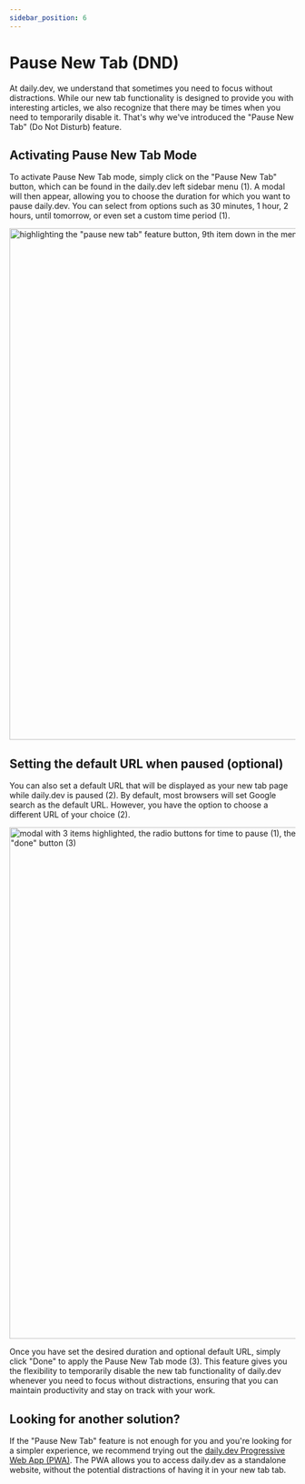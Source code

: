 ```yaml
---
sidebar_position: 6
---
```


# Pause New Tab (DND)

At daily.dev, we understand that sometimes you need to focus without distractions. While our new tab functionality is designed to provide you with interesting articles, we also recognize that there may be times when you need to temporarily disable it. That's why we've introduced the "Pause New Tab" (Do Not Disturb) feature.

## Activating Pause New Tab Mode

To activate Pause New Tab mode, simply click on the "Pause New Tab" button, which can be found in the daily.dev left sidebar menu (1). A modal will then appear, allowing you to choose the duration for which you want to pause daily.dev. You can select from options such as 30 minutes, 1 hour, 2 hours, until tomorrow, or even set a custom time period (1).

<img src="https://daily-now-res.cloudinary.com/image/upload/v1663400467/docs-v2/pause-new-tab-1.jpg" alt='highlighting the "pause new tab" feature button, 9th item down in the menu (item 1)' width="900" height="900" />

## Setting the default URL when paused (optional)

You can also set a default URL that will be displayed as your new tab page while daily.dev is paused (2). By default, most browsers will set Google search as the default URL. However, you have the option to choose a different URL of your choice (2).

<img src="https://daily-now-res.cloudinary.com/image/upload/v1663400467/docs-v2/pause-new-tab-2.jpg" alt='modal with 3 items highlighted, the radio buttons for time to pause (1), the default URL input above the radio buttons (2) and the "done" button (3)' width="900" height="900" loading="lazy"/>

Once you have set the desired duration and optional default URL, simply click "Done" to apply the Pause New Tab mode (3). This feature gives you the flexibility to temporarily disable the new tab functionality of daily.dev whenever you need to focus without distractions, ensuring that you can maintain productivity and stay on track with your work.

## Looking for another solution?

If the "Pause New Tab" feature is not enough for you and you're looking for a simpler experience, we recommend trying out the [daily.dev Progressive Web App (PWA)](../getting-started/pwa.md). The PWA allows you to access daily.dev as a standalone website, without the potential distractions of having it in your new tab tab. 